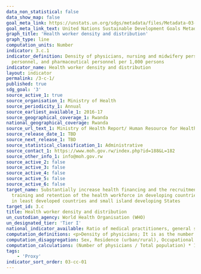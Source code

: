 ```yaml
---
data_non_statistical: false
data_show_map: false
goal_meta_link: https://unstats.un.org/sdgs/metadata/files/Metadata-03-0C-01.pdf
goal_meta_link_text: United Nations Sustainable Development Goals Metadata (PDF 207 KB)
graph_title: 'Health worker density and distribution'
graph_type: line
computation_units: Number
indicator: 3.c.1
indicator_definition: Density of physicians, nursing and midwifery personnel, dentistry
  personnel, and pharmaceutical personnel per 1,000 persons
indicator_name: Health worker density and distribution
layout: indicator
permalink: /3-c-1/
published: true
sdg_goal: '3'
source_active_1: true
source_organisation_1: Ministry of Health 
source_periodicity_1: Annual 
source_earliest_available_1: 2016-17
source_geographical_coverage_1: Rwanda
national_geographical_coverage: Rwanda
source_url_text_1: Ministry of Health Report/ Human Resource for Health Information System (HRIS)
source_release_date_1: TBD
source_next_release_1: TBD
source_statistical_classification_1: Administrative
source_contact_1: https://www.moh.gov.rw/index.php?id=188&L=182
source_other_info_1: info@moh.gov.rw
source_active_2: false
source_active_3: false
source_active_4: false
source_active_5: false
source_active_6: false
target_name: Substantially increase health financing and the recruitment, development,
  training and retention of the health workforce in developing countries, especially
  in least developed countries and small island developing States
target_id: 3.c
title: Health worker density and distribution
un_custodian_agency: World Health Organisation (WHO)
un_designated_tier: 'Tier I'
national_indicator_available: Ratio of medical practitioners, general specialists, nurses and qualified midwives per total population
computation_definitions: <p>Density of physicians; It is as the number of physicians, including generalists and specialist medical practitioners per total population.</p><p>Density of nurses; It is as the number of nurses per total population.</p>Density of qualified midwifery personnel; It is as the number of midwifery personnel per total population.
computation_disaggregation: Sex, Residence (urban/rural), Occupational specialization, Provider type (public/private) 
computation_calculations: (Number of physicians / Total population) * 1,000
tags:
    - 'Proxy'
indicator_sort_order: 03-cc-01
---
```

